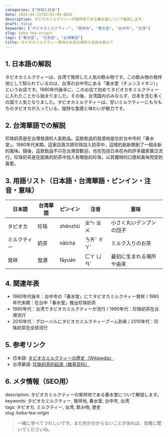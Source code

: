 ```yaml
---
categories: ["地域と社会"]
date: 2025-04-21T02:01:09.682Z
description: タピオカミルクティーの発祥地である春水堂について解説します。
draft: False
keywords: ["タピオカミルクティー", "発祥地", "春水堂", "台中市", "台湾"]
slug: boba-tea-origin
tags: ["春水堂", "日本語", "台湾華語"]
title: タピオカミルクティー発祥のお店の場所と名前を教えて
---
```




## 1. 日本語の解説  
タピオカミルクティーは、台湾で発祥した人気の飲み物です。この飲み物の発祥地として知られているのは、台湾の台中市にある「春水堂（チュンスイタン）」というお店です。1980年代後半に、このお店で初めてタピオカをミルクティーに入れたことから始まりました。その後、台湾国内のみならず、日本を含む多くの国で人気となりました。タピオカミルクティーは、甘いミルクティーにもちもちのタピオカが入っている、独特な食感と味わいが魅力です。

## 2. 台湾華語での解説  
珍珠奶茶是在台灣發源的人氣飲品。這款飲品的發源地是位於台中市的「春水堂」。1980年代末期，這家店首次將珍珠加入奶茶中，這樣的創新開創了一個全新的風味。隨後，這款飲品不只在台灣受歡迎，也在包括日本在內的許多國家廣泛流行。珍珠奶茶是在甜美的奶茶中加入有嚼勁的珍珠，以其獨特的口感和美味而受到喜愛。

## 3. 用語リスト（日本語・台湾華語・ピンイン・注音・意味）  

| 日本語       | 台湾華語 | ピンイン  | 注音     | 意味                     |
|--------------|----------|----------|----------|--------------------------|
| タピオカ     | 珍珠     | zhēnzhū  | ㄓㄣ ㄓㄨ | 小さく丸いデンプンの団子  |
| ミルクティー | 奶茶     | nǎichá   | ㄋㄞˇ ㄔㄚˊ | ミルク入りのお茶         |
| 発祥         | 發源     | fāyuán   | ㄈㄚ ㄩㄢˊ | 最初に生まれる場所や由来   |

## 4. 関連年表  
- 1980年代後半：台中市の「春水堂」にてタピオカミルクティー発祥 / 1980年代末期：在台中「春水堂」推出珍珠奶茶
- 1990年代：台湾でタピオカミルクティーが流行 / 1990年代：珍珠奶茶在台灣流行
- 2010年代：グローバルにタピオカミルクティーブーム到来 / 2010年代：珍珠奶茶在全球流行

## 5. 参考リンク  
- 日本語: [タピオカミルクティーの歴史（Wikipedia）](https://ja.wikipedia.org/wiki/タピオカミルクティー)  
- 台湾華語: [珍珠奶茶的起源（維基百科）](https://zh.wikipedia.org/wiki/珍珠奶茶)

## 6. メタ情報（SEO用）  
description: タピオカミルクティーの発祥地である春水堂について解説します。  
keywords: タピオカミルクティー, 発祥地, 春水堂, 台中市, 台湾  
tags: タピオカ, ミルクティー, 台湾, 飲み物, 歴史  
slug: boba-tea-origin  

> 一緒に学べてうれしいです。また何か分からないことがあれば、気軽に聞いてくださいね。